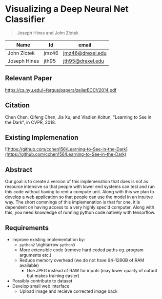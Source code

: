 # Visualizing a Deep Neural Net Classifier

> Joseph Hines and John Zlotek

| Name         | Id    | email            |
| ------------ | ----- | ---------------- |
| John Zlotek  | jmz46 | jmz46@drexel.edu |
| Joseph Hines | jth95 | jth95@drexel.edu |

## Relevant Paper

https://cs.nyu.edu/~fergus/papers/zeilerECCV2014.pdf

## Citation

Chen Chen, Qifeng Chen, Jia Xu, and Vladlen Koltun, "Learning to See in the Dark", in CVPR, 2018.

## Existing Implemenation

![https://github.com/cchen156/Learning-to-See-in-the-Dark](https://github.com/cchen156/Learning-to-See-in-the-Dark)

## Abstract

Our goal is to create a version of this implemenation that does is not as resource intensive so that people with lower end systems can test and run this code without having to rent a compute unit.
Along with this we plan to develop a web application so that people can use the model in an intuitve way.
The short commings of this implemenation is that for one, it is dependent on having access to a very highly spec'd computer.
Along with this, you need knowledge of running python code natively with tensorflow.

## Requirements

- Improve existing implementation by:
  - `python2` \rightarrow `python3`
  - More extensible code (remove hard coded paths eg. program arguments etc.)
  - Reduce memory overhead (we do not have 64-128GB of RAM available)
    - Use JPEG instead of RAW for inputs (may lower quality of output but makes training easier)
- Possibly contribute to dataset
- Develop small web interface
  - Upload image and recieve corrected image back
